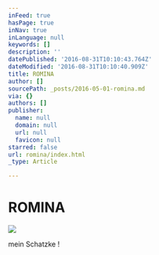 ```yaml
---
inFeed: true
hasPage: true
inNav: true
inLanguage: null
keywords: []
description: ''
datePublished: '2016-08-31T10:10:43.764Z'
dateModified: '2016-08-31T10:10:40.909Z'
title: ROMINA
author: []
sourcePath: _posts/2016-05-01-romina.md
via: {}
authors: []
publisher:
  name: null
  domain: null
  url: null
  favicon: null
starred: false
url: romina/index.html
_type: Article

---
```

# ROMINA
![](https://the-grid-user-content.s3-us-west-2.amazonaws.com/c709c753-f77a-4df1-ba76-6449f98e56e0.jpg)

mein Schatzke !
